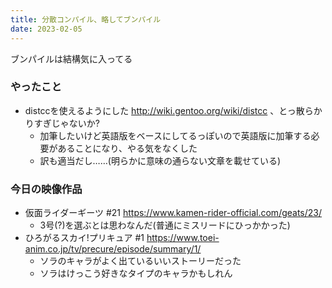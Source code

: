 ```yaml
---
title: 分散コンパイル、略してブンパイル
date: 2023-02-05
---
```


ブンパイルは結構気に入ってる

### やったこと
+ distccを使えるようにした
  <http://wiki.gentoo.org/wiki/distcc> 、とっ散らかりすぎじゃないか?
  + 加筆したいけど英語版をベースにしてるっぽいので英語版に加筆する必要があることになり、やる気をなくした
  + 訳も適当だし……(明らかに意味の通らない文章を載せている)

### 今日の映像作品
+ 仮面ライダーギーツ #21 <https://www.kamen-rider-official.com/geats/23/>
  + 3号(?)を選ぶとは思わなんだ(普通にミスリードにひっかかった)
+ ひろがるスカイ!プリキュア #1 <https://www.toei-anim.co.jp/tv/precure/episode/summary/1/>
  + ソラのキャラがよく出ているいいストーリーだった
  + ソラはけっこう好きなタイプのキャラかもしれん
